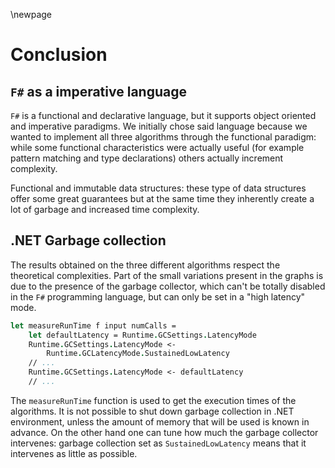 \newpage

# Conclusion

## `F#` as a imperative language

`F#` is a functional and declarative language, but it supports object oriented and imperative paradigms.
We initially chose said language because we wanted to implement all three algorithms through the functional
paradigm: while some functional characteristics were actually useful (for example pattern matching and type
declarations) others actually increment complexity.

Functional and immutable data structures: these type of data structures offer some great guarantees but at the same
time they inherently create a lot of garbage and increased time complexity.

## .NET Garbage collection

The results obtained on the three different algorithms respect the theoretical 
complexities. Part of the small variations present in the graphs is due to 
the presence of the garbage collector, which can't be totally disabled in the 
`F#` programming language, but can only be set in a "high latency" mode.

```fsharp
let measureRunTime f input numCalls =
    let defaultLatency = Runtime.GCSettings.LatencyMode
    Runtime.GCSettings.LatencyMode <-
        Runtime.GCLatencyMode.SustainedLowLatency
    // ...
    Runtime.GCSettings.LatencyMode <- defaultLatency
    // ...
```

The `measureRunTime` function is used to get the execution times of the algorithms. It is not possible to shut down garbage collection in .NET environment, unless the amount of memory that will be used is known in advance. On the other hand one can tune how much the garbage collector intervenes: garbage collection set as `SustainedLowLatency` means that it intervenes as little as possible.
